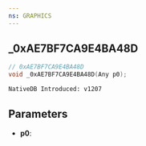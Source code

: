 ```yaml
---
ns: GRAPHICS
---
```

## _0xAE7BF7CA9E4BA48D

```c
// 0xAE7BF7CA9E4BA48D
void _0xAE7BF7CA9E4BA48D(Any p0);
```

```
NativeDB Introduced: v1207
```

## Parameters
* **p0**:
